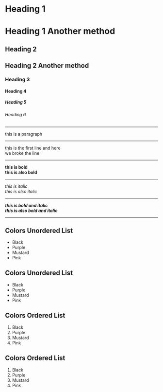# Heading 1
Heading 1 Another method
========================
## Heading 2
Heading 2 Another method
------------------------
### Heading 3
#### Heading 4
##### Heading 5
###### Heading 6

---

this is a paragraph

---

this is the first line and here<br>we broke the line

---

**this is bold**  
__this is also bold__  
  
---

*this is italic*  
_this is also italic_  

---

***this is bold and italic***  
___this is also bold and italic___  

---

## Colors Unordered List
- Black
- Purple
- Mustard
- Pink

## Colors Unordered List
* Black
* Purple
* Mustard
* Pink

## Colors Ordered List
1. Black
2. Purple
3. Mustard
4. Pink

## Colors Ordered List
1. Black
6. Purple
2. Mustard
8. Pink